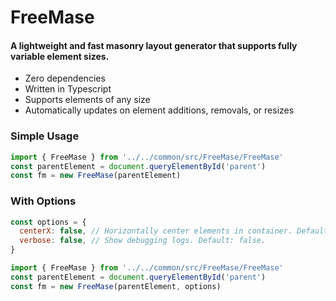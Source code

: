# FreeMase

#### A lightweight and fast masonry layout generator that supports fully variable element sizes.

- Zero dependencies
- Written in Typescript
- Supports elements of any size
- Automatically updates on element additions, removals, or resizes

### Simple Usage

```js
import { FreeMase } from '../../common/src/FreeMase/FreeMase'
const parentElement = document.queryElementById('parent')
const fm = new FreeMase(parentElement)
```

### With Options

```js
const options = {
  centerX: false, // Horizontally center elements in container. Default: false.
  verbose: false, // Show debugging logs. Default: false.
}

import { FreeMase } from '../../common/src/FreeMase/FreeMase'
const parentElement = document.queryElementById('parent')
const fm = new FreeMase(parentElement, options)
```

